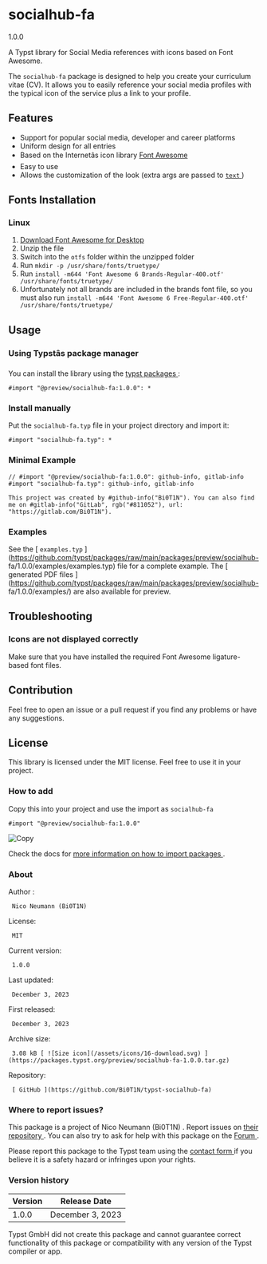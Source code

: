 #  socialhub-fa

1.0.0

A Typst library for Social Media references with icons based on Font Awesome.

The ` socialhub-fa ` package is designed to help you create your curriculum
vitae (CV). It allows you to easily reference your social media profiles with
the typical icon of the service plus a link to your profile.

##  Features

  * Support for popular social media, developer and career platforms 
  * Uniform design for all entries 
  * Based on the Internetâs icon library [ Font Awesome ](https://fontawesome.com/)
  * Easy to use 
  * Allows the customization of the look (extra args are passed to [ ` text ` ](https://typst.app/docs/reference/text/text/) ) 

##  Fonts Installation

###  Linux

  1. [ Download Font Awesome for Desktop ](https://fontawesome.com/download)
  2. Unzip the file 
  3. Switch into the ` otfs ` folder within the unzipped folder 
  4. Run ` mkdir -p /usr/share/fonts/truetype/ `
  5. Run ` install -m644 'Font Awesome 6 Brands-Regular-400.otf' /usr/share/fonts/truetype/ `
  6. Unfortunately not all brands are included in the brands font file, so you must also run ` install -m644 'Font Awesome 6 Free-Regular-400.otf' /usr/share/fonts/truetype/ `

##  Usage

###  Using Typstâs package manager

You can install the library using the [ typst packages
](https://github.com/typst/packages) :

    
    
    #import "@preview/socialhub-fa:1.0.0": *
    

###  Install manually

Put the ` socialhub-fa.typ ` file in your project directory and import it:

    
    
    #import "socialhub-fa.typ": *
    

###  Minimal Example

    
    
    // #import "@preview/socialhub-fa:1.0.0": github-info, gitlab-info
    #import "socialhub-fa.typ": github-info, gitlab-info
    
    This project was created by #github-info("Bi0T1N"). You can also find me on #gitlab-info("GitLab", rgb("#811052"), url: "https://gitlab.com/Bi0T1N").
    

###  Examples

See the [ ` examples.typ `
](https://github.com/typst/packages/raw/main/packages/preview/socialhub-
fa/1.0.0/examples/examples.typ) file for a complete example. The [ generated
PDF files
](https://github.com/typst/packages/raw/main/packages/preview/socialhub-
fa/1.0.0/examples/) are also available for preview.

##  Troubleshooting

###  Icons are not displayed correctly

Make sure that you have installed the required Font Awesome ligature-based
font files.

##  Contribution

Feel free to open an issue or a pull request if you find any problems or have
any suggestions.

##  License

This library is licensed under the MIT license. Feel free to use it in your
project.

###  How to add

Copy this into your project and use the import as  ` socialhub-fa `

    
    
    #import "@preview/socialhub-fa:1.0.0"

![Copy](/assets/icons/16-copy.svg)

Check the docs for  [ more information on how to import packages
](https://typst.app/docs/reference/scripting/#packages) .

###  About

Author  :

     Nico Neumann (Bi0T1N) 
License:

     MIT 
Current version:

     1.0.0 
Last updated:

     December 3, 2023 
First released:

     December 3, 2023 
Archive size:

     3.08 kB [ ![Size icon](/assets/icons/16-download.svg) ](https://packages.typst.org/preview/socialhub-fa-1.0.0.tar.gz)
Repository:

     [ GitHub ](https://github.com/Bi0T1N/typst-socialhub-fa)

###  Where to report issues?

This  package  is a project of  Nico Neumann (Bi0T1N)  .  Report issues on  [
their repository ](https://github.com/Bi0T1N/typst-socialhub-fa) .  You can
also try to ask for help with this  package  on the  [ Forum
](https://forum.typst.app) .

Please report this  package  to the Typst team using the  [ contact form
](https://typst.app/contact) if you believe it is a safety hazard or infringes
upon your rights.

###  Version history

Version  |  Release Date   
---|---  
1.0.0  |  December 3, 2023   
  
Typst GmbH did not create this  package  and cannot guarantee correct
functionality of this  package  or compatibility with any version of the Typst
compiler or app.

